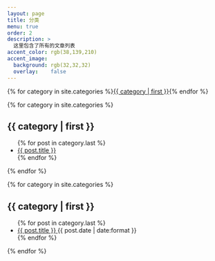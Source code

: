 ```yaml
---
layout: page
title: 分类
menu: true
order: 2
description: >
  这里包含了所有的文章列表
accent_color: rgb(38,139,210)
accent_image:
  background: rgb(32,32,32)
  overlay:    false
---
```


{% for category in site.categories %}<a class="button" href="#{{ category | first }}">{{ category | first }}</a>{% endfor %}

{% for category in site.categories %}
<h2><a id="{{ category | first }}">{{ category | first }}</a></h2>

<ul class="title-list">
{% for post in category.last %}
<li><a href="{{ post.url | relative_url }}">{{ post.title }}</a></li>
{% endfor %}
</ul>

{% endfor %}


{% for category in site.categories %}
<h2 class="hr">{{ category | first }}</h2>

<ul class="title-list">
{% for post in category.last %}
<li>
  <a href="{{ post.url | relative_url }}" class="h4 flip-title">
    <span>{{ post.title }}</span>
  </a>
  <time class="heading faded fine" datetime="{{ post.date | date_to_xmlschema }}">{{ post.date | date:format }}</time>
</li>
{% endfor %}
</ul>

{% endfor %}
